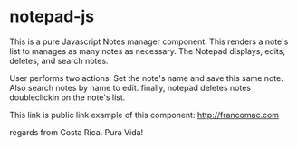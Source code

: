 # notepad-js

This is a pure Javascript Notes manager component. This renders a note's list to manages as many notes as necessary. The Notepad displays, edits, deletes, and search notes. 

User performs two actions: Set the note's name and save this same note. Also search notes by name to edit. finally, notepad deletes notes doubleclickin on the note's list.

This link is public link example of this component: http://francomac.com

regards from Costa Rica. Pura Vida!
